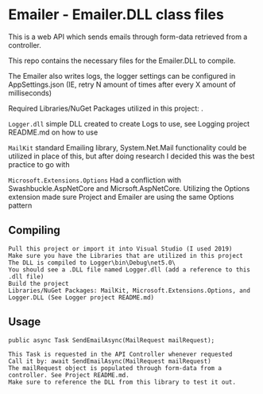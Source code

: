 # Emailer - Emailer.DLL class files

This is a web API which sends emails through form-data retrieved from a controller.

This repo contains the necessary files for the Emailer.DLL to compile.

The Emailer also writes logs, the logger settings can be configured in AppSettings.json (IE, retry N amount of times after every X amount of milliseconds)

Required Libraries/NuGet Packages utilized in this project: .

`Logger.dll` simple DLL created to create Logs to use, see Logging project README.md on how to use

`MailKit` standard Emailing library,  System.Net.Mail functionality could be utilized in place of this, but after doing research I decided this was the best practice to go with

`Microsoft.Extensions.Options` Had a confliction with Swashbuckle.AspNetCore and Micrsoft.AspNetCore. Utilizing the Options extension made sure Project and Emailer are using the same Options<T> pattern

##  Compiling
 
    Pull this project or import it into Visual Studio (I used 2019)
    Make sure you have the Libraries that are utilized in this project
    The DLL is compiled to Logger\bin\Debug\net5.0\
    You should see a .DLL file named Logger.dll (add a reference to this .dll file)
    Build the project
    Libraries/NuGet Packages: MailKit, Microsoft.Extensions.Options, and Logger.DLL (See Logger project README.md)

## Usage

    public async Task SendEmailAsync(MailRequest mailRequest);

    This Task is requested in the API Controller whenever requested
    Call it by: await SendEmailAsync(MailRequest mailRequest)
    The mailRequest object is populated through form-data from a controller. See Project README.md.
    Make sure to reference the DLL from this library to test it out.

